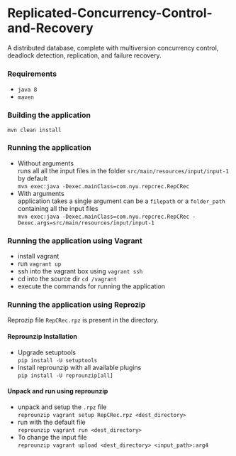 # Replicated-Concurrency-Control-and-Recovery

A distributed database, complete with multiversion concurrency control, deadlock detection, replication, and failure recovery.

### Requirements
- `java 8`
- `maven`

### Building the application

`mvn clean install`

### Running the application
- Without arguments  
  runs all all the input files in the folder `src/main/resources/input/input-1` by default  
  `mvn exec:java -Dexec.mainClass=com.nyu.repcrec.RepCRec`
- With arguments  
  application takes a single argument can be a `filepath` or a `folder_path` containing all the input files   
  `mvn exec:java -Dexec.mainClass=com.nyu.repcrec.RepCRec -Dexec.args=src/main/resources/input/input-1`
 
 ### Running the application using Vagrant
 - install vagrant
 - run `vagrant up`
 - ssh into the vagrant box using `vagrant ssh`
 - cd into the source dir `cd /vagrant`
 - execute the commands for running the application
 
 ### Running the application using Reprozip
 Reprozip file `RepCRec.rpz` is present in the directory.
 #### Reprounzip Installation
 - Upgrade setuptools  
  `pip install -U setuptools`  
 - Install reprounzip with all available plugins  
  `pip install -U reprounzip[all]`  
 
 #### Unpack and run using reprounzip
 - unpack and setup the `.rpz` file  
   `reprounzip vagrant setup RepCRec.rpz <dest_directory>`  
 - run with the default file   
    `reprounzip vagrant run <dest_directory>`  
 - To change the input file   
  `reprounzip vagrant upload <dest_directory> <input_path>:arg4`  